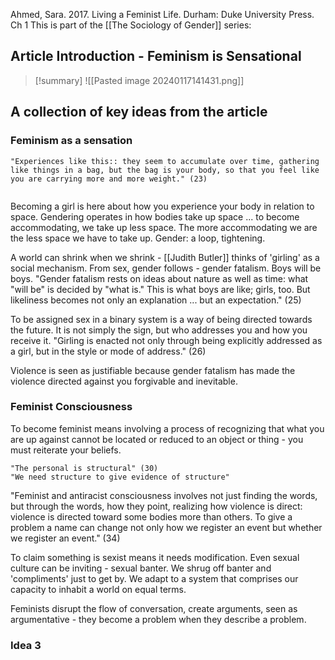 Ahmed, Sara. 2017. Living a Feminist Life. Durham: Duke University Press. Ch 1
This is part of the [[The Sociology of Gender]] series:

## Article Introduction - Feminism is Sensational

>[!summary]
>![[Pasted image 20240117141431.png]]


## A collection of key ideas from the article

### Feminism as a sensation

```ad-quote
"Experiences like this:: they seem to accumulate over time, gathering like things in a bag, but the bag is your body, so that you feel like you are carrying more and more weight." (23)


```

Becoming a girl is here about how you experience your body in relation to space. Gendering operates in how bodies take up space ... to become accommodating, we take up less space. The more accommodating we are the less space we have to take up. Gender: a loop, tightening.

A world can shrink when we shrink - [[Judith Butler]] thinks of 'girling' as a social mechanism. From sex, gender follows - gender fatalism. Boys will be boys. "Gender fatalism rests on ideas about nature as well as time: what "will be" is decided by "what is." This is what boys are like; girls, too. But likeliness becomes not only an explanation ... but an expectation." (25)

To be assigned sex in a binary system is a way of being directed towards the future. It is not simply the sign, but who addresses you and how you receive it. "Girling is enacted not only through being explicitly addressed as a girl, but in the style or mode of address." (26)

Violence is seen as justifiable because gender fatalism has made the violence directed against you forgivable and inevitable.

### Feminist Consciousness

To become feminist means involving a process of recognizing that what you are up against cannot be located or reduced to an object or thing - you must reiterate your beliefs. 

```ad-quote
"The personal is structural" (30)
"We need structure to give evidence of structure"

```

"Feminist and antiracist consciousness involves not just finding the words, but through the words, how they point, realizing how violence is direct: violence is directed toward some bodies more than others. To give a problem a name can change not only how we register an event but whether we register an event." (34)

To claim something is sexist means it needs modification. Even sexual culture can be inviting - sexual banter. We shrug off banter and 'compliments' just to get by. We adapt to a system that comprises our capacity to inhabit a world on equal terms.

Feminists disrupt the flow of conversation, create arguments, seen as argumentative - they become a problem when they describe a problem.

### Idea 3

```ad-quote


```
